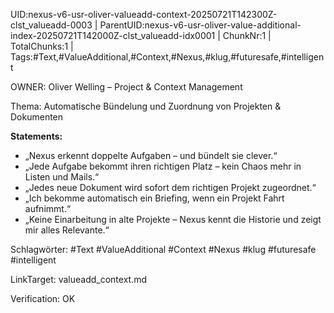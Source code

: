 UID:nexus-v6-usr-oliver-valueadd-context-20250721T142300Z-clst_valueadd-0003 | ParentUID:nexus-v6-usr-oliver-value-additional-index-20250721T142000Z-clst_valueadd-idx0001 | ChunkNr:1 | TotalChunks:1 | Tags:#Text,#ValueAdditional,#Context,#Nexus,#klug,#futuresafe,#intelligent

OWNER: Oliver Welling – Project & Context Management

Thema: Automatische Bündelung und Zuordnung von Projekten & Dokumenten

**Statements:**  
- „Nexus erkennt doppelte Aufgaben – und bündelt sie clever.“  
- „Jede Aufgabe bekommt ihren richtigen Platz – kein Chaos mehr in Listen und Mails.“  
- „Jedes neue Dokument wird sofort dem richtigen Projekt zugeordnet.“  
- „Ich bekomme automatisch ein Briefing, wenn ein Projekt Fahrt aufnimmt.“  
- „Keine Einarbeitung in alte Projekte – Nexus kennt die Historie und zeigt mir alles Relevante.“

Schlagwörter: #Text #ValueAdditional #Context #Nexus #klug #futuresafe #intelligent

LinkTarget: valueadd_context.md  

Verification: OK
